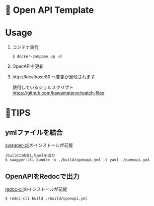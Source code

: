 # 📗 Open API Template

# Usage
1. コンテナ実行
    ```
    $ docker-compose up -d
    ```
2. OpenAPIを更新
3. http://localhost:80 へ変更が反映されます  

    使用しているシェルスクリプト  
    https://github.com/kawamataryo/watch-files
# 📌TIPS
<!-- ## 編集中のOpenAPIのプレビュー
### VS Codeを使用

1. 拡張機能[Swagger Viewer](https://marketplace.visualstudio.com/items?itemName=Arjun.swagger-viewer)をインストール
2. ルートディレクトリのopenapi.ymlを開き、**Shift + Alt + P** -->

## ymlファイルを結合
[swagger-cli](https://github.com/APIDevTools/swagger-cli)のインストールが前提
```
/buildに結合したymlを出力
$ swagger-cli bundle -o ./build/openapi.yml -t yaml ./openapi.yml
```


## OpenAPIをRedocで出力
[redoc-cli](https://redocly.com/docs/redoc/deployment/cli/)のインストールが前提
```
$ redoc-cli build ./build/openapi.yml
```
